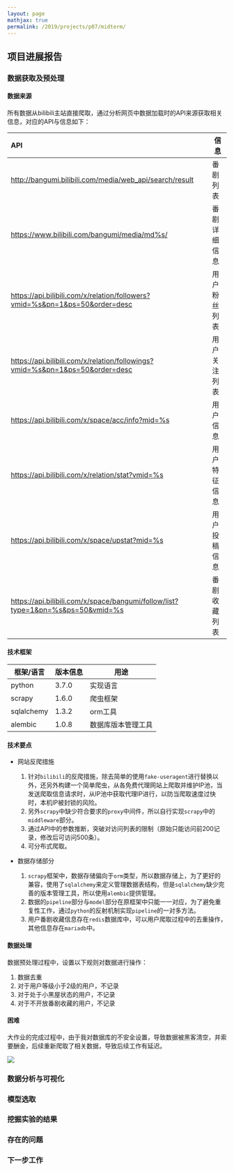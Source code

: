 ```yaml
---
layout: page
mathjax: true
permalink: /2019/projects/p07/midterm/
---
```


## 项目进展报告

### 数据获取及预处理

#### 数据来源

所有数据从bilibili主站直接爬取，通过分析网页中数据加载时的API来源获取相关信息，对应的API与信息如下：

| API                                                          | 信息         |
| :----------------------------------------------------------- | ------------ |
| http://bangumi.bilibili.com/media/web_api/search/result      | 番剧列表     |
| https://www.bilibili.com/bangumi/media/md%s/                 | 番剧详细信息 |
| https://api.bilibili.com/x/relation/followers?vmid=%s&pn=1&ps=50&order=desc | 用户粉丝列表 |
| https://api.bilibili.com/x/relation/followings?vmid=%s&pn=1&ps=50&order=desc | 用户关注列表 |
| https://api.bilibili.com/x/space/acc/info?mid=%s             | 用户信息     |
| https://api.bilibili.com/x/relation/stat?vmid=%s             | 用户特征信息 |
| https://api.bilibili.com/x/space/upstat?mid=%s               | 用户投稿信息 |
| https://api.bilibili.com/x/space/bangumi/follow/list?type=1&pn=%s&ps=50&vmid=%s | 番剧收藏列表 |



#### 技术框架

| 框架/语言  | 版本信息 | 用途               |
| ---------- | -------- | ------------------ |
| python     | 3.7.0    | 实现语言           |
| scrapy     | 1.6.0    | 爬虫框架           |
| sqlalchemy | 1.3.2    | orm工具            |
| alembic    | 1.0.8    | 数据库版本管理工具 |



#### 技术要点

* 网站反爬措施
  1. 针对`bilibili`的反爬措施，除去简单的使用`fake-useragent`进行替换以外，还另外构建一个简单爬虫，从各免费代理网站上爬取并维护IP池，当发送爬取信息请求时，从IP池中获取代理IP进行，以防当爬取速度过快时，本机IP被封锁的风险。
  2. 另外`scrapy`中缺少符合要求的`proxy`中间件，所以自行实现`scrapy`中的`middleware`部分。
  3. 通过API中的参数推断，突破对访问列表的限制（原始只能访问前200记录，修改后可访问500条）。
  4. 可分布式爬取。

* 数据存储部分
  1. `scrapy`框架中，数据存储偏向于`orm`类型，所以数据存储上，为了更好的兼容，使用了`sqlalchemy`来定义管理数据表结构，但是`sqlalchemy`缺少完善的版本管理工具，所以使用`alembic`提供管理。
  2. 数据的`pipeline`部分与`model`部分在原框架中只能一一对应，为了避免重复性工作，通过`python`的反射机制实现`pipeline`的一对多方法。
  3. 用户番剧收藏信息存在`redis`数据库中，可以用户爬取过程中的去重操作，其他信息存在`mariadb`中。



#### 数据处理

数据预处理过程中，设置以下规则对数据进行操作：

1. 数据去重
2. 对于用户等级小于2级的用户，不记录
3. 对于处于小黑屋状态的用户，不记录
4. 对于不开放番剧收藏的用户，不记录



#### 困难

大作业的完成过程中，由于我对数据库的不安全设置，导致数据被黑客清空，并索要酬金，后续重新爬取了相关数据，导致后续工作有延迟。

![](https://ws1.sinaimg.cn/large/005J7jqOly1g4moosjbjkj30zd0qygoi.jpg)



### 数据分析与可视化



### 模型选取



### 挖掘实验的结果



### 存在的问题



### 下一步工作

